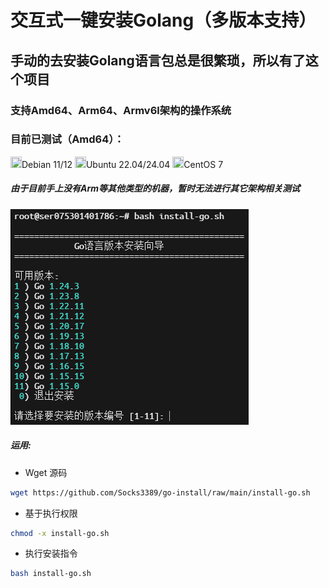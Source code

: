 交互式一键安装Golang（多版本支持）
================================
## 手动的去安装Golang语言包总是很繁琐，所以有了这个项目
### 支持Amd64、Arm64、Armv6l架构的操作系统
### 目前已测试（Amd64）：
<img width="18" height="18" src="https://www.debian.org/favicon.ico" />Debian 11/12
<img width="18" height="18" src="https://documentation.ubuntu.com/server/_static/favicon.png" />Ubuntu 22.04/24.04
<img width="18" height="18" src="https://www.centos.org/assets/icons/favicon.svg" />CentOS 7
##### 由于目前手上没有Arm等其他类型的机器，暂时无法进行其它架构相关测试

![image](https://github.com/Socks3389/go-install/blob/main/images/test.png?raw=true)


##### 运用:

* Wget 源码

```bash
wget https://github.com/Socks3389/go-install/raw/main/install-go.sh
```

* 基于执行权限
```bash
chmod -x install-go.sh
```

* 执行安装指令
```bash
bash install-go.sh
```
